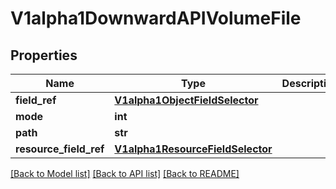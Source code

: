 # V1alpha1DownwardAPIVolumeFile

## Properties
Name | Type | Description | Notes
------------ | ------------- | ------------- | -------------
**field_ref** | [**V1alpha1ObjectFieldSelector**](V1alpha1ObjectFieldSelector.md) |  | [optional] 
**mode** | **int** |  | [optional] 
**path** | **str** |  | [optional] 
**resource_field_ref** | [**V1alpha1ResourceFieldSelector**](V1alpha1ResourceFieldSelector.md) |  | [optional] 

[[Back to Model list]](../README.md#documentation-for-models) [[Back to API list]](../README.md#documentation-for-api-endpoints) [[Back to README]](../README.md)


